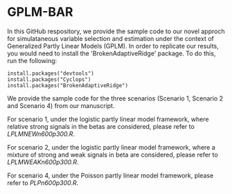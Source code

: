 # GPLM-BAR

In this GitHub respository, we provide the sample code to our novel approch for simulataneous variable selection and estimation under the context of Generalized Partly Linear Models (GPLM). In order to replicate our results, you would need to install the 'BrokenAdaptiveRidge' package. To do this, run the following:

```{R}
install.packages("devtools")
install.packages("Cyclops")
install.packages("BrokenAdaptiveRidge")
```

We provide the sample code for the three scenarios (Scenario 1, Scenario 2 and Scenario 4) from our manuscript. 

For scenario 1, under the logistic partly linear model framework, where relative strong signals in the betas are considered, please refer to *LPLMNEWn600p300.R*.

For scenario 2, under the logistic partly linear model framework, where a mixture of strong and weak signals in beta are considered, please refer to *LPLMWEAKn600p300.R*.

For scenario 4, under the Poisson partly linear model framework, please refer to *PLPn600p300.R*.
